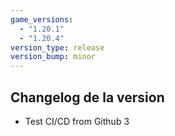 ```yaml
---
game_versions:
  - "1.20.1"
  - "1.20.4"
version_type: release
version_bump: minor
---
```


## Changelog de la version
- Test CI/CD from Github 3
